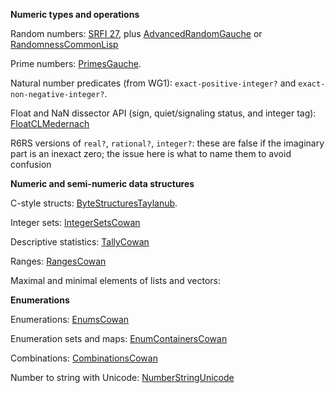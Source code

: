 **Numeric types and operations**

Random numbers: [SRFI 27](http://srfi.schemers.org/srfi-27/srfi-27.html), plus [AdvancedRandomGauche](AdvancedRandomGauche.md) or [RandomnessCommonLisp](RandomnessCommonLisp.md)

Prime numbers:  [PrimesGauche](PrimesGauche.md).

Natural number predicates (from WG1):  `exact-positive-integer?` and `exact-non-negative-integer?`.

Float and NaN dissector API (sign, quiet/signaling status, and integer tag): [FloatCLMedernach](FloatCLMedernach.md)

R6RS versions of `real?`, `rational?`, `integer?`: these are false if the imaginary part is an inexact zero; the issue here is what to name them to avoid confusion

**Numeric and semi-numeric data structures**

C-style structs:  [ByteStructuresTaylanub](https://github.com/TaylanUB/scheme-bytestructures).

Integer sets:  [IntegerSetsCowan](IntegerSetsCowan.md)

Descriptive statistics:  [TallyCowan](TallyCowan.md)

Ranges: [RangesCowan](RangesCowan.md)

Maximal and minimal elements of lists and vectors:

**Enumerations**

Enumerations: [EnumsCowan](EnumsCowan.md)

Enumeration sets and maps: [EnumContainersCowan](EnumContainersCowan.md)

Combinations: [CombinationsCowan](CombinationsCowan.md)

Number to string with Unicode: [NumberStringUnicode](NumberStringUnicode.md)
